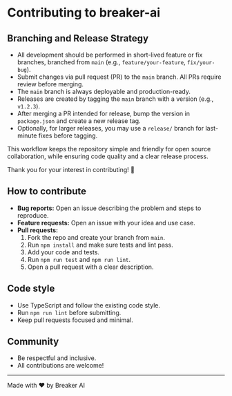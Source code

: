 # Contributing to breaker-ai

## Branching and Release Strategy

- All development should be performed in short-lived feature or fix branches, branched from `main` (e.g., `feature/your-feature`, `fix/your-bug`).
- Submit changes via pull request (PR) to the `main` branch. All PRs require review before merging.
- The `main` branch is always deployable and production-ready.
- Releases are created by tagging the `main` branch with a version (e.g., `v1.2.3`).
- After merging a PR intended for release, bump the version in `package.json` and create a new release tag.
- Optionally, for larger releases, you may use a `release/` branch for last-minute fixes before tagging.

This workflow keeps the repository simple and friendly for open source collaboration, while ensuring code quality and a clear release process.

Thank you for your interest in contributing! 🎉

## How to contribute

- **Bug reports:** Open an issue describing the problem and steps to reproduce.
- **Feature requests:** Open an issue with your idea and use case.
- **Pull requests:**
  1. Fork the repo and create your branch from `main`.
  2. Run `npm install` and make sure tests and lint pass.
  3. Add your code and tests.
  4. Run `npm run test` and `npm run lint`.
  5. Open a pull request with a clear description.

## Code style

- Use TypeScript and follow the existing code style.
- Run `npm run lint` before submitting.
- Keep pull requests focused and minimal.

## Community

- Be respectful and inclusive.
- All contributions are welcome!

---

Made with ❤️ by Breaker AI
